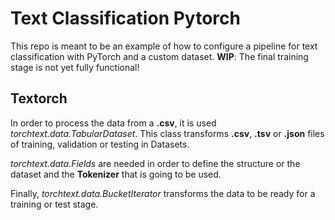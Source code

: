 # Text Classification Pytorch
This repo is meant to be an example of how to configure a pipeline for text classification with PyTorch and a custom dataset.
**WIP**: The final training stage is not yet fully functional!

## Textorch
In order to process the data from a **.csv**, it is used *torchtext.data.TabularDataset*. This class transforms **.csv**, **.tsv** or **.json** files of training, validation or testing in Datasets. 

*torchtext.data.Fields* are needed in order to define the structure or the dataset and the **Tokenizer** that is going to be used.

Finally, *torchtext.data.BucketIterator* transforms the data to be ready for a training or test stage.
